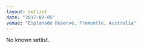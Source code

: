 ```yaml
---
layout: setlist
date: "2017-02-05"
venue: "Esplanade Reserve, Fremantle, Australia"
---
```


No known setlist.
